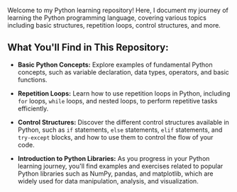 Welcome to my Python learning repository! Here, I document my journey of learning the Python programming language, covering various topics including basic structures, repetition loops, control structures, and more.

## What You'll Find in This Repository:

- **Basic Python Concepts:** Explore examples of fundamental Python concepts, such as variable declaration, data types, operators, and basic functions.

- **Repetition Loops:** Learn how to use repetition loops in Python, including `for` loops, `while` loops, and nested loops, to perform repetitive tasks efficiently.

- **Control Structures:** Discover the different control structures available in Python, such as `if` statements, `else` statements, `elif` statements, and `try-except` blocks, and how to use them to control the flow of your code.

- **Introduction to Python Libraries:** As you progress in your Python learning journey, you'll find examples and exercises related to popular Python libraries such as NumPy, pandas, and matplotlib, which are widely used for data manipulation, analysis, and visualization.
